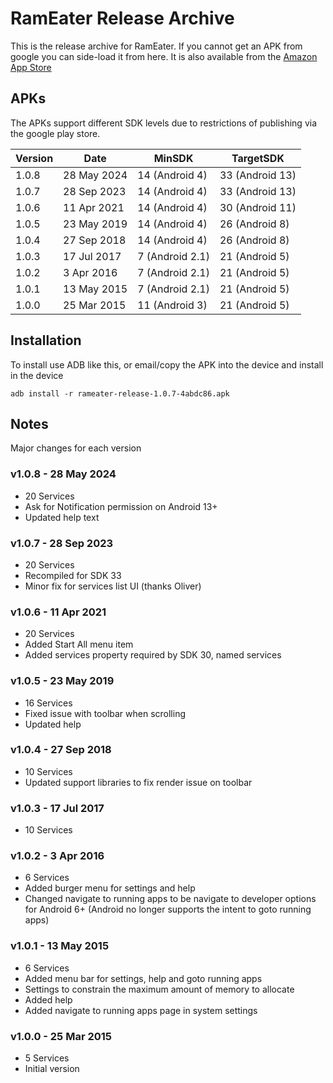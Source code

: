 # RamEater Release Archive
This is the release archive for RamEater. If you cannot get an APK from google you can side-load it from here. It is also available from the [Amazon App Store](https://www.amazon.com/Derek-Wilson-RamEater/dp/B0B1LBJYY1/) 

## APKs

The APKs support different SDK levels due to restrictions of publishing via the google play store.

| Version | Date        | MinSDK          | TargetSDK
| ------- | ----------- | --------------- | ---------------
| 1.0.8   | 28 May 2024 | 14 (Android 4)  | 33 (Android 13)
| 1.0.7   | 28 Sep 2023 | 14 (Android 4)  | 33 (Android 13)
| 1.0.6   | 11 Apr 2021 | 14 (Android 4)  | 30 (Android 11)
| 1.0.5   | 23 May 2019 | 14 (Android 4)  | 26 (Android 8)
| 1.0.4   | 27 Sep 2018 | 14 (Android 4)  | 26 (Android 8)
| 1.0.3   | 17 Jul 2017 | 7 (Android 2.1) | 21 (Android 5)
| 1.0.2   | 3 Apr 2016  | 7 (Android 2.1) | 21 (Android 5)
| 1.0.1   | 13 May 2015 | 7 (Android 2.1) | 21 (Android 5)
| 1.0.0   | 25 Mar 2015 | 11 (Android 3)  | 21 (Android 5)

## Installation

To install use ADB like this, or email/copy the APK into the device and install in the device

```
adb install -r rameater-release-1.0.7-4abdc86.apk
```

## Notes

Major changes for each version

### v1.0.8 - 28 May 2024

- 20 Services
- Ask for Notification permission on Android 13+
- Updated help text

### v1.0.7 - 28 Sep 2023

- 20 Services
- Recompiled for SDK 33
- Minor fix for services list UI (thanks Oliver)

### v1.0.6 - 11 Apr 2021

- 20 Services
- Added Start All menu item
- Added services property required by SDK 30, named services

### v1.0.5 - 23 May 2019

- 16 Services
- Fixed issue with toolbar when scrolling
- Updated help

### v1.0.4 - 27 Sep 2018

- 10 Services
- Updated support libraries to fix render issue on toolbar

### v1.0.3 - 17 Jul 2017

- 10 Services

### v1.0.2 - 3 Apr 2016

- 6 Services
- Added burger menu for settings and help
- Changed navigate to running apps to be navigate to developer options for Android 6+ (Android no longer supports the intent to goto running apps)

### v1.0.1 - 13 May 2015

- 6 Services
- Added menu bar for settings, help and goto running apps
- Settings to constrain the maximum amount of memory to allocate
- Added help
- Added navigate to running apps page in system settings

### v1.0.0 - 25 Mar 2015

- 5 Services
- Initial version







